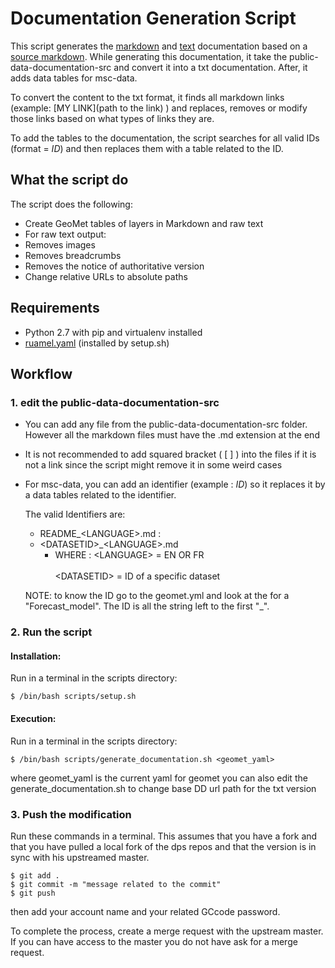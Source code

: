 # Documentation Generation Script

This script generates the [markdown](../public-data-documentation-md) and [text](../public-data-documentation-txt) documentation based on a
[source markdown](../public-data-documentation-src). While generating this documentation, it take the public-data-documentation-src and convert it into a txt documentation.
After, it adds data tables for msc-data.

To convert the content to the txt format, it finds all markdown links
(example: \[MY LINK\](path to the link) ) and replaces, removes or modify
those links based on what types of links they are.

To add the tables to the documentation, the script searches for all valid
IDs (format = $ID$) and then replaces them with a table related to the ID.


## What the script do

The script does the following:
* Create GeoMet tables of layers in Markdown and raw text
* For raw text output:
 * Removes images
 * Removes breadcrumbs
 * Removes the notice of authoritative version
 * Change relative URLs to absolute paths

## Requirements

* Python 2.7 with pip and virtualenv installed
* [ruamel.yaml](https://pypi.python.org/pypi/ruamel.yaml) (installed by setup.sh)


## Workflow

### 1. edit the public-data-documentation-src
* You can add any file from the public-data-documentation-src folder. However
  all the markdown files must have the .md extension at the end

* It is not recommended to add squared bracket ( [ ] ) into the files
  if it is not a link since the script might remove it in some weird cases

* For msc-data, you can add an identifier (example : $ID$) so it replaces
  it by a data tables related to the identifier.

  The valid Identifiers are:
    *  README_\<LANGUAGE\>.md :
    *  \<DATASETID\>_\<LANGUAGE\>.md
        * WHERE :
            \<LANGUAGE\> = EN OR FR <br><br>
            \<DATASETID\> = ID of a specific dataset

    NOTE: to know the ID go to the geomet.yml and look at the
    for a "Forecast_model". The ID is all the string left to the first
    "_".

### 2. Run the script

#### Installation:

Run in a terminal in the scripts directory:

    $ /bin/bash scripts/setup.sh

#### Execution:

Run in a terminal in the scripts directory:

    $ /bin/bash scripts/generate_documentation.sh <geomet_yaml>

where geomet_yaml is the current yaml for geomet
you can also edit the generate_documentation.sh to change
base DD url path for the txt version


### 3. Push the modification

Run these commands in a terminal. This assumes that you have a fork
and that you have pulled a local fork of the dps repos and that the version
is in sync with his upstreamed master.

    $ git add .
    $ git commit -m "message related to the commit"
    $ git push

then add your account name and your related GCcode password.

To complete the process, create a merge request with the upstream master.
If you can have access to the master you do not have ask for a merge
request.
